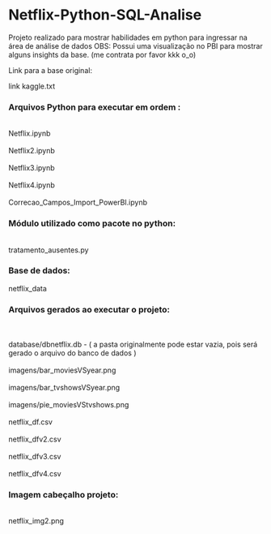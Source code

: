 # Netflix-Python-SQL-Analise
Projeto realizado para mostrar habilidades em python para ingressar na área de análise de dados
OBS: Possui uma visualização no PBI para mostrar alguns insights da base.
(me contrata por favor kkk o_o) 


Link para a base original:

link kaggle.txt

<h3>Arquivos Python para executar em ordem :</h3> 

<br>Netflix.ipynb</br>
<br>Netflix2.ipynb</br>
<br>Netflix3.ipynb</br>
<br>Netflix4.ipynb</br>
<br>Correcao_Campos_Import_PowerBI.ipynb</br>

<h3>Módulo utilizado como pacote no python:</h3>

<br>tratamento_ausentes.py</br>

<h3>Base de dados:</h3>
netflix_data</br>

<h3>Arquivos gerados ao executar o projeto:</h3>
</br>
<br>database/dbnetflix.db  - ( a pasta originalmente pode estar vazia, pois será gerado o arquivo do banco de dados )</br>
<br>imagens/bar_moviesVSyear.png</br>
<br>imagens/bar_tvshowsVSyear.png</br>
<br>imagens/pie_moviesVStvshows.png</br>
<br>netflix_df.csv</br>
<br>netflix_dfv2.csv</br>
<br>netflix_dfv3.csv</br>
<br>netflix_dfv4.csv</br>

<h3>Imagem cabeçalho projeto:</h3>
<br>netflix_img2.png</br>
